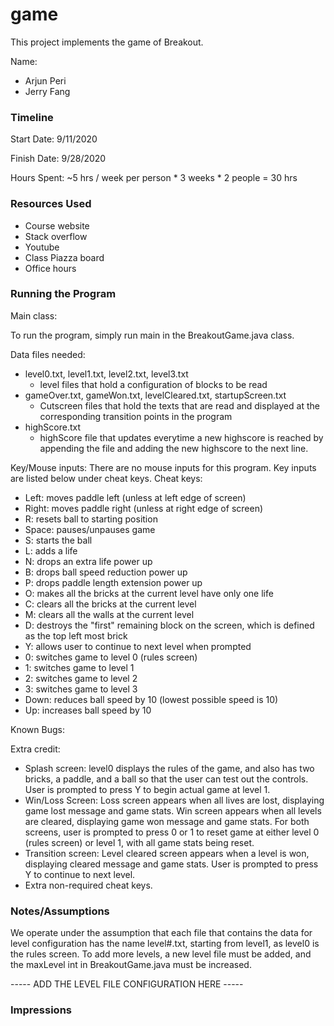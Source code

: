 game
====

This project implements the game of Breakout.

Name: 
- Arjun Peri
- Jerry Fang

### Timeline

Start Date: 9/11/2020

Finish Date: 9/28/2020

Hours Spent: ~5 hrs / week per person * 3 weeks * 2 people = 30 hrs

### Resources Used
- Course website
- Stack overflow
- Youtube
- Class Piazza board
- Office hours

### Running the Program

Main class:

To run the program, simply run main in the BreakoutGame.java class.

Data files needed: 
- level0.txt, level1.txt, level2.txt, level3.txt
	- level files that hold a configuration of blocks to be read
- gameOver.txt, gameWon.txt, levelCleared.txt, startupScreen.txt
	- Cutscreen files that hold the texts that are read and displayed at the corresponding transition points in the program
- highScore.txt
	- highScore file that updates everytime a new highscore is reached by appending the file and adding the new highscore to the next line.

Key/Mouse inputs:
There are no mouse inputs for this program.
Key inputs are listed below under cheat keys.
Cheat keys:
- Left: moves paddle left (unless at left edge of screen)
- Right: moves paddle right (unless at right edge of screen)
- R: resets ball to starting position
- Space: pauses/unpauses game
- S: starts the ball 
- L: adds a life 
- N: drops an extra life power up
- B: drops ball speed reduction power up
- P: drops paddle length extension power up
- O: makes all the bricks at the current level have only one life
- C: clears all the bricks at the current level
- M: clears all the walls at the current level
- D: destroys the "first" remaining block on the screen, which is defined as the top left most brick 
- Y: allows user to continue to next level when prompted
- 0: switches game to level 0 (rules screen) 
- 1: switches game to level 1
- 2: switches game to level 2
- 3: switches game to level 3
- Down: reduces ball speed by 10 (lowest possible speed is 10)
- Up: increases ball speed by 10 

Known Bugs:

Extra credit:
- Splash screen: level0 displays the rules of the game, and also has two bricks, a paddle, and a ball so that the user can test out
the controls. User is prompted to press Y to begin actual game at level 1. 
- Win/Loss Screen: Loss screen appears when all lives are lost, displaying game lost message and game stats. Win screen appears when
all levels are cleared, displaying game won message and game stats. For both screens, user is prompted to press 0 or 1 to reset game at either level 0
(rules screen) or level 1, with all game stats being reset. 
- Transition screen: Level cleared screen appears when a level is won, displaying cleared message and game stats. User is prompted to press Y 
to continue to next level. 
- Extra non-required cheat keys.


### Notes/Assumptions
We operate under the assumption that each file that contains the data for level configuration has the name level#.txt, starting from level1, as level0 is the rules screen. To add more levels, a new level file must be added, and the maxLevel int in BreakoutGame.java must be increased.

----- ADD THE LEVEL FILE CONFIGURATION HERE -----

### Impressions

